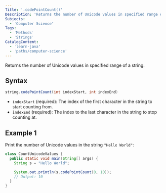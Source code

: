 ```yaml
---
Title: '.codePointCount()'
Description: 'Returns the number of Unicode values in specified range of a string.'
Subjects:
  - 'Computer Science'
Tags:
  - 'Methods'
  - 'Strings'
CatalogContent:
  - 'learn-java'
  - 'paths/computer-science'
---
```


Returns the number of Unicode values in specified range of a string.

## Syntax

```java
string.codePointCount(int indexStart, int indexEnd)
```

- `indexStart` (required): The index of the first character in the string to start counting from.
- `indexEnd` (required): The index to the last character in the string to stop counting at.

## Example 1

Print the number of Unicode values in the string `"Hello World"`:

```java
class CountUnicodeValues {
  public static void main(String[] args) {
    String s = "Hello World";

    System.out.println(s.codePointCount(0, 10));
    // Output: 10
  }
}
```
